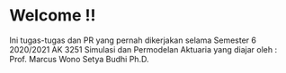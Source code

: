 # Welcome !!
Ini tugas-tugas dan PR yang pernah dikerjakan selama Semester 6 2020/2021 AK 3251 Simulasi dan Permodelan Aktuaria yang diajar oleh : Prof. Marcus Wono Setya Budhi Ph.D.

